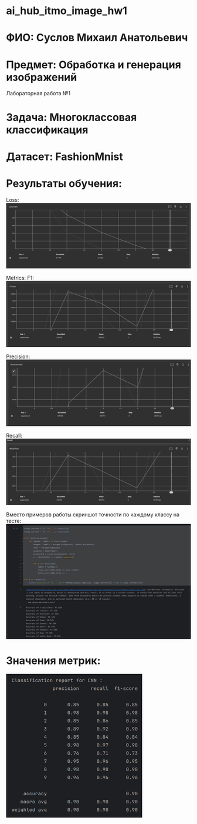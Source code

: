 # ai_hub_itmo_image_hw1
# ФИО: Суслов Михаил Анатольевич

# Предмет: Обработка и генерация изображений

Лабораторная работа №1

# Задача: Многоклассовая классификация

# Датасет: FashionMnist

# Результаты обучения:

Loss:
![img.png](docs/img.png)

Metrics:
F1:
![img.png](docs/f_1.png)

Precision:
![img.png](docs/prec.png)

Recall:
![img.png](docs/recall.png)

Вместо примеров работы скриншот точности по каждому классу на тесте:
![img.png](docs/test_cls.png)

# Значения метрик:
![img.png](docs/metrics.png)
